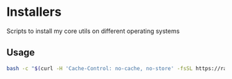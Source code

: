 # Installers

Scripts to install my core utils on different operating systems

## Usage

```bash
bash -c "$(curl -H 'Cache-Control: no-cache, no-store' -fsSL https://raw.githubusercontent.com/toscm/installers/main/ubuntu22)"
```
